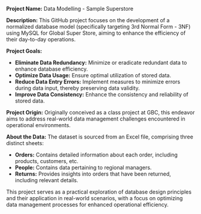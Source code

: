
**Project Name:** Data Modelling - Sample Superstore

**Description:**
This GitHub project focuses on the development of a normalized database model (specifically targeting 3rd Normal Form - 3NF) using MySQL for Global Super Store, aiming to enhance the efficiency of their day-to-day operations.

**Project Goals:**
- **Eliminate Data Redundancy:** Minimize or eradicate redundant data to enhance database efficiency.
- **Optimize Data Usage:** Ensure optimal utilization of stored data.
- **Reduce Data Entry Errors:** Implement measures to minimize errors during data input, thereby preserving data validity.
- **Improve Data Consistency:** Enhance the consistency and reliability of stored data.

**Project Origin:**
Originally conceived as a class project at GBC, this endeavor aims to address real-world data management challenges encountered in operational environments.

**About the Data:**
The dataset is sourced from an Excel file, comprising three distinct sheets:
- **Orders:** Contains detailed information about each order, including products, customers, etc.
- **People:** Contains data pertaining to regional managers.
- **Returns:** Provides insights into orders that have been returned, including relevant details.

This project serves as a practical exploration of database design principles and their application in real-world scenarios, with a focus on optimizing data management processes for enhanced operational efficiency.